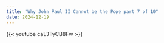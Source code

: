 ```yaml
---
title: "Why John Paul II Cannot be the Pope part 7 of 10"
date: 2024-12-19
---
```


{{< youtube caL3TyCB8Fw >}}
